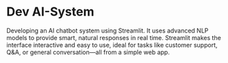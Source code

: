 # Dev AI-System
Developing an AI chatbot system using Streamlit. It uses advanced NLP models to provide smart, natural responses in real time. Streamlit makes the interface interactive and easy to use, ideal for tasks like customer support, Q&amp;A, or general conversation—all from a simple web app.
